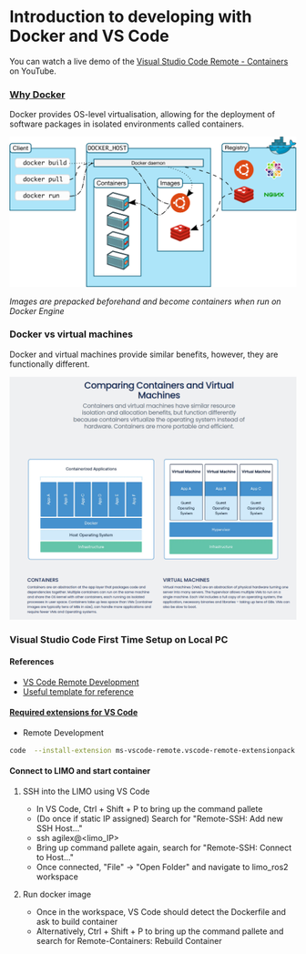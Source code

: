 # Introduction to developing with Docker and VS Code

You can watch a live demo of the [Visual Studio Code Remote - Containers](https://www.youtube.com/watch?v=TVcoGLL6Smo) on YouTube.

### [Why Docker](https://docs.docker.com/get-started/overview/)

Docker provides OS-level virtualisation, allowing for the deployment of software packages in isolated environments called containers. 

![Docker Architecture](./assets/docker_architecture.svg)

*Images are prepacked beforehand and become containers when run on Docker Engine*

### Docker vs virtual machines

Docker and virtual machines provide similar benefits, however, they are functionally different. 

![Docker VM Differences](./assets/docker_vm_diff.png)

### Visual Studio Code First Time Setup on Local PC

#### References
* [VS Code Remote Development](https://code.visualstudio.com/docs/remote/remote-overview)
* [Useful template for reference](https://github.com/athackst/vscode_ros2_workspace)

#### [Required extensions for VS Code](https://code.visualstudio.com/docs/editor/extension-marketplace)
* Remote Development
```bash
code  --install-extension ms-vscode-remote.vscode-remote-extensionpack
```

#### Connect to LIMO and start container

1. SSH into the LIMO using VS Code
    * In VS Code, Ctrl + Shift + P to bring up the command pallete
    * (Do once if static IP assigned) Search for "Remote-SSH: Add new SSH Host..."
    * ssh agilex@<limo_IP>
    * Bring up command pallete again, search for "Remote-SSH: Connect to Host..."
    * Once connected, "File" -> "Open Folder" and navigate to limo_ros2 workspace

2. Run docker image
    * Once in the workspace, VS Code should detect the Dockerfile and ask to build container
    * Alternatively, Ctrl + Shift + P to bring up the command pallete and search for Remote-Containers: Rebuild Container